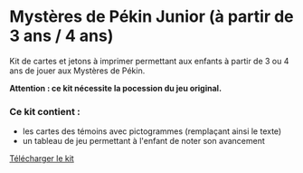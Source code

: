 # Mystères de Pékin Junior (à partir de 3 ans / 4 ans)

Kit de cartes et jetons à imprimer permettant aux enfants à partir de 3 ou 4 ans de jouer aux Mystères de Pékin.

**Attention : ce kit nécessite la pocession du jeu original.**

### Ce kit contient :

- les cartes des témoins avec pictogrammes (remplaçant ainsi le texte)
- un tableau de jeu permettant à l'enfant de noter son avancement

[Télécharger le kit](https://github.com/DantSu/mysteres-de-pekin-junior/blob/main/kit-mysteres-de-pekin-junior-enfants-3-4-ans.zip)
